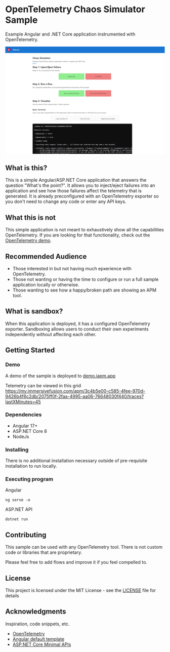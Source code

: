 

# OpenTelemetry Chaos Simulator Sample

Example Angular and .NET Core application instrumented with OpenTelemetry.

![](.img/screenshot.png)

## What is this?
This is a simple Angular/ASP.NET Core application that answers the question "What's the point?". It allows you to inject/eject failures into an application and see how those failures affect the telemetry that is generated. It is already preconfigured with an OpenTelemetry exporter so you don't need to change any code or enter any API keys.

## What this is not
This simple application is not meant to exhaustively show all the capabilities OpenTelemetry. If you are looking for that functionality, check out the [OpenTelemetry demo](https://github.com/open-telemetry/opentelemetry-demo).

## Recommended Audience
* Those interested in but not having much epxerience with OpenTelemetry.
* Those not wanting or having the time to configure or run a full sample application locally or otherwise.
* Those wanting to see how a happy/broken path are showing an APM tool.

## What is sandbox?
When this application is deployed, it has a configured OpenTelemetry exporter. Sandboxing allows users to conduct their own experiments independently without affecting each other.

## Getting Started

### Demo

A demo of the sample is deployed to [demo.iapm.app](https://demo.iapm.app/)

Telemetry can be viewed in this grid https://my.immersivefusion.com/apm/3c4b5e00-c585-4fee-970d-9426b4f6c2db/2075ff0f-2faa-4995-aa06-76648030f440/traces?lastXMinutes=45

### Dependencies

* Angular 17+
* ASP.NET Core 8
* NodeJs

### Installing

There is no additional installation necessary outside of pre-requisite installation to run locally. 

### Executing program

Angular 
```
ng serve -o
```

ASP.NET API
```
dotnet run
```

## Contributing

This sample can be used with any OpenTelemetry tool. There is not custom code or libraries that are proprietary. 

Please feel free to add flows and improve it if you feel compelled to. 

## License

This project is licensed under the MIT License - see the [LICENSE](LICENSE) file for details

## Acknowledgments

Inspiration, code snippets, etc.
* [OpenTelemetry](https://opentelemetry.io/)
* [Angular default template](https://angular.io/cli/new)
* [ASP.NET Core Minimal APIs](https://learn.microsoft.com/en-us/aspnet/core/fundamentals/minimal-apis)






